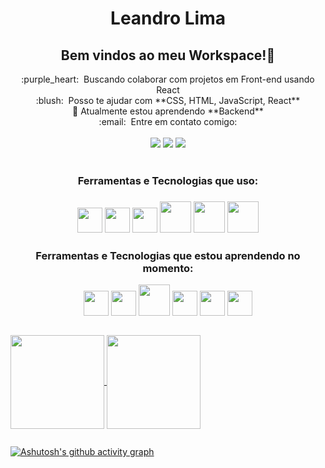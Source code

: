 <h1 align="center">Leandro Lima</h1>

## <h2 align="center"> Bem vindos ao meu Workspace!👋 </h2>


<div align="center"> :purple_heart:&nbsp; Buscando colaborar com projetos em Front-end usando React  <br>
 :blush: &nbsp;<bro>Posso te ajudar com **CSS, HTML, JavaScript, React**  <br>
  🌱 Atualmente estou aprendendo **Backend**<br
 💬&nbsp; Sobre mim: Curto tecnologia, filmes e séries <br>
 :email: &nbsp;Entre em contato comigo: </div> <br>
<div align="center"> <a href="mailto:leandrolsadm@gmail.com"><img src="https://img.shields.io/badge/Gmail-D14836?style=for-the-badge&logo=gmail&logoColor=white" /></a>
 <a href="https://www.linkedin.com/in/leandro-lima-62b8b6113/"><img src="https://img.shields.io/badge/LinkedIn-0077B5?style=for-the-badge&logo=linkedin&logoColor=white" /></a> 
 <a href="https://www.instagram.com/leeo_liima/"><img src="https://img.shields.io/badge/Instagram-E4405F?style=for-the-badge&logo=instagram&logoColor=white" /></a> </div>
       
</div>
<br>

<div align="center">
<h3> Ferramentas e Tecnologias que uso: <h3>

<img src="https://cdn.jsdelivr.net/gh/devicons/devicon/icons/visualstudio/visualstudio-plain.svg" width="40" height="40" />
<img src="https://cdn.jsdelivr.net/gh/devicons/devicon/icons/git/git-original.svg" width="40" height="40"/>
<img src="https://cdn.jsdelivr.net/gh/devicons/devicon/icons/javascript/javascript-original.svg" width="40" height="40"/>
<img src="https://cdn.jsdelivr.net/gh/devicons/devicon/icons/css3/css3-original-wordmark.svg" width="50" height="50" />
<img src="https://cdn.jsdelivr.net/gh/devicons/devicon/icons/html5/html5-original-wordmark.svg" width="50" height="50" />
<img src="https://cdn.jsdelivr.net/gh/devicons/devicon/icons/react/react-original.svg" width="50" height="50"/>
</div>

<div align="center">
<h3> Ferramentas e Tecnologias que estou aprendendo no momento: </h3>

<img src="https://cdn.jsdelivr.net/gh/devicons/devicon/icons/typescript/typescript-original.svg" width="40" height="40"/>  <img src="https://cdn.jsdelivr.net/gh/devicons/devicon/icons/mysql/mysql-original.svg"  width="40" height="40" /> <img src="https://cdn.jsdelivr.net/gh/devicons/devicon/icons/nodejs/nodejs-original.svg" width="50" height="50" /> <img src="https://cdn.jsdelivr.net/gh/devicons/devicon/icons/firebase/firebase-plain.svg"  width="40" height="40" /> <img src="https://cdn.jsdelivr.net/gh/devicons/devicon/icons/amazonwebservices/amazonwebservices-original.svg" width="40" height="40" /> <img src="https://cdn.jsdelivr.net/gh/devicons/devicon/icons/jest/jest-plain.svg" width="40" height="40" />
</div>

 <div style="display:flex">

<p align="center">
  <a href="https://github.com/leeoliima">
    <img
      align="center"
      height="150em"
      src="https://github-readme-stats.vercel.app/api?username=leeoliima&show_icons=true&include_all_commits=true&count_private=true&theme=dracula"
    />
  </a>
  
         
  <a href="https://github.com/leeoliima">
    <img
      align="center"
      height="150em"
      src="https://github-readme-stats.vercel.app/api/top-langs/?username=leeoliima&show_icons=true&include_all_commits=true&count_private=true&layout=compact&theme=dracula"
    />
  </a>
</p>
  
</div>
 
<div>

  </div> 
  
[![Ashutosh's github activity graph](https://activity-graph.herokuapp.com/graph?username=leeoliima&theme=xcode)](https://github.com/ashutosh00710/github-readme-activity-graph)

